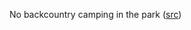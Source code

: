 No backcountry camping in the park ([src](https://tmbtent.com/the-complete-guide-to-camping-in-pinnacles-national-park/))
